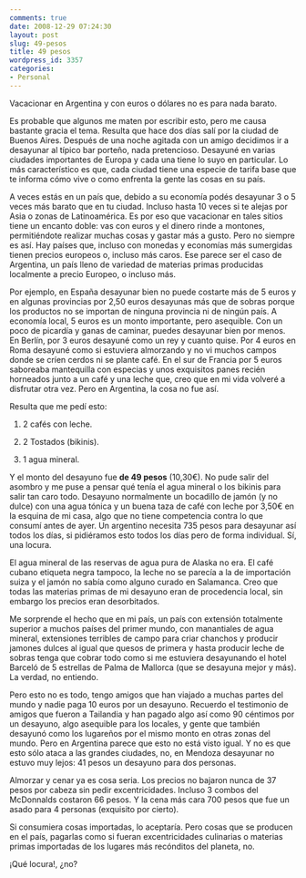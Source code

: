 ```yaml
---
comments: true
date: 2008-12-29 07:24:30
layout: post
slug: 49-pesos
title: 49 pesos
wordpress_id: 3357
categories:
- Personal
---
```


Vacacionar en Argentina y con euros o dólares no es para nada barato.





Es probable que algunos me maten por escribir esto, pero me causa bastante gracia el tema. Resulta que hace dos días salí por la ciudad de Buenos Aires. Después de una noche agitada con un amigo decidimos ir a desayunar al típico bar porteño, nada pretencioso. Desayuné en varias ciudades importantes de Europa y cada una tiene lo suyo en particular. Lo más característico es que, cada ciudad tiene una especie de tarifa base que te informa cómo vive o como enfrenta la gente las cosas en su país.





A veces estás en un país que, debido a su economía podés desayunar 3 o 5 veces más barato que en tu ciudad. Incluso hasta 10 veces si te alejas por Asia o zonas de Latinoamérica. Es por eso que vacacionar en tales sitios tiene un encanto doble: vas con euros y el dinero rinde a montones, permitiéndote realizar muchas cosas y gastar más a gusto. Pero no siempre es así. Hay países que, incluso con monedas y economías más sumergidas tienen precios europeos o, incluso más caros. Ese parece ser el caso de Argentina, un país lleno de variedad de materias primas producidas localmente a precio Europeo, o incluso más.





Por ejemplo, en España desayunar bien no puede costarte más de 5 euros y en algunas provincias por 2,50 euros desayunas más que de sobras porque los productos no se importan de ninguna provincia ni de ningún país. A economía local, 5 euros es un monto importante, pero asequible. Con un poco de picardía y ganas de caminar, puedes desayunar bien por menos. En Berlín, por 3 euros desayuné como un rey y cuanto quise. Por 4 euros en Roma desayuné como si estuviera almorzando y no vi muchos campos donde se críen cerdos ni se plante café. En el sur de Francia por 5 euros saboreaba mantequilla con especias y unos exquisitos panes recién horneados junto a un café y una leche que, creo que en mi vida volveré a disfrutar otra vez. Pero en Argentina, la cosa no fue así.





Resulta que me pedí esto:






	
  1. 2 cafés con leche.

	
  2. 2 Tostados (bikinis).

	
  3. 1 agua mineral.





Y el monto del desayuno fue **de 49 pesos** (10,30€). No pude salir del asombro y me puse a pensar qué tenía el agua mineral o los bikinis para salir tan caro todo. Desayuno normalmente un bocadillo de jamón (y no dulce) con una agua tónica y un buena taza de café con leche por 3,50€ en la esquina de mi casa, algo que no tiene competencia contra lo que consumí antes de ayer. Un argentino necesita 735 pesos para desayunar así todos los días, si pidiéramos esto todos los días pero de forma individual. Sí, una locura.





El agua mineral de las reservas de agua pura de Alaska no era. El café cubano etiqueta negra tampoco, la leche no se parecía a la de importación suiza y el jamón no sabía como alguno curado en Salamanca. Creo que todas las materias primas de mi desayuno eran de procedencia local, sin embargo los precios eran desorbitados.





Me sorprende el hecho que en mi país, un país con extensión totalmente superior a muchos países del primer mundo, con manantiales de agua mineral, extensiones terribles de campo para criar chanchos y producir jamones dulces al igual que quesos de primera y hasta producir leche de sobras tenga que cobrar todo como si me estuviera desayunando el hotel Barceló de 5 estrellas de Palma de Mallorca (que se desayuna mejor y más). La verdad, no entiendo.





Pero esto no es todo, tengo amigos que han viajado a muchas partes del mundo y nadie paga 10 euros por un desayuno. Recuerdo el testimonio de amigos que fueron a Tailandia y han pagado algo así como 90 céntimos por un desayuno, algo asequible para los locales, y gente que también desayunó como los lugareños por el mismo monto en otras zonas del mundo. Pero en Argentina parece que esto no está visto igual. Y no es que esto sólo ataca a las grandes ciudades, no, en Mendoza desayunar no estuvo muy lejos: 41 pesos un desayuno para dos personas.





Almorzar y cenar ya es cosa seria. Los precios no bajaron nunca de 37 pesos por cabeza sin pedir excentricidades. Incluso 3 combos del McDonnalds costaron 66 pesos. Y la cena más cara 700 pesos que fue un asado para 4 personas (exquisito por cierto).





Si consumiera cosas importadas, lo aceptaría. Pero cosas que se producen en el país, pagarlas como si fueran excentricidades culinarias o materias primas importadas de los lugares más recónditos del planeta, no.





¡Qué locura!, ¿no?
